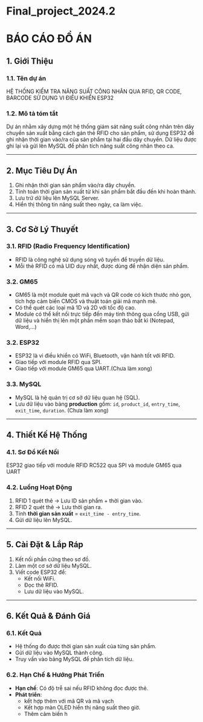 # Final_project_2024.2
# BÁO CÁO ĐỒ ÁN

## **1. Giới Thiệu**
### **1.1. Tên dự án**
HỆ THỐNG KIỂM TRA NĂNG SUẤT CÔNG NHÂN QUA RFID, QR CODE, BARCODE SỬ DỤNG VI ĐIỀU KHIỂN ESP32

### **1.2. Mô tả tóm tắt**
Dự án nhằm xây dựng một hệ thống giám sát năng suất công nhân trên dây chuyền sản xuất bằng cách gán thẻ RFID cho sản phẩm, sử dụng ESP32 để ghi nhận thời gian vào/ra của sản phẩm tại hai đầu dây chuyền. Dữ liệu được ghi lại và gửi lên MySQL để phân tích năng suất công nhân theo ca.

---
## **2. Mục Tiêu Dự Án**
1. Ghi nhận thời gian sản phẩm vào/ra dây chuyền.
2. Tính toán thời gian sản xuất từ khi sản phẩm bắt đầu đến khi hoàn thành.
3. Lưu trữ dữ liệu lên MySQL Server.
4. Hiển thị thông tin năng suất theo ngày, ca làm việc.

---
## **3. Cơ Sở Lý Thuyết**
### **3.1. RFID (Radio Frequency Identification)**
- RFID là công nghệ sử dụng sóng vô tuyến để truyền dữ liệu.
- Mỗi thẻ RFID có mã UID duy nhất, được dùng để nhận diện sản phẩm.
### **3.2. GM65**
- GM65 là một module quét mã vạch và QR code có kích thước nhỏ gọn, tích hợp cảm biến CMOS và thuật toán giải mã mạnh mẽ.
- Có thể quét các loại mã 1D và 2D với tốc độ cao.
- Module có thể kết nối trực tiếp đến máy tính thông qua cổng USB, gửi dữ liệu và hiển thị lên một phần mềm soạn thảo bất kì (Notepad, Word,...)
### **3.2. ESP32**
- ESP32 là vi điều khiển có WiFi, Bluetooth, vận hành tốt với RFID.
- Giao tiếp với module RFID qua SPI.
- Giao tiếp với module GM65 qua UART.(Chưa làm xong)

### **3.3. MySQL**
- MySQL là hệ quản trị cơ sở dữ liệu quan hệ (SQL).
- Lưu dữ liệu vào bảng **production** gồm: `id`, `product_id`, `entry_time`, `exit_time`, `duration`. (Chưa làm xong)

---
## **4. Thiết Kế Hệ Thống**
### **4.1. Sơ Đồ Kết Nối**
ESP32 giao tiếp với module RFID RC522 qua SPI và module GM65 qua UART

### **4.2. Luồng Hoạt Động**
1. RFID 1 quét thẻ → Lưu ID sản phẩm + thời gian vào.
2. RFID 2 quét thẻ → Lưu thời gian ra.
3. Tính **thời gian sản xuất** = `exit_time - entry_time`.
4. Gửi dữ liệu lên MySQL.

---
## **5. Cài Đặt & Lắp Ráp**
1. Kết nối phần cứng theo sơ đồ.
2. Làm một cơ sở dữ liệu MySQL.
3. Viết code ESP32 để:
   - Kết nối WiFi.
   - Đọc thẻ RFID.
   - Lưu dữ liệu vào MySQL.

---
## **6. Kết Quả & Đánh Giá**
### **6.1. Kết Quả**
- Hệ thống đo được thời gian sản xuất của từng sản phẩm.
- Gửi dữ liệu vào MySQL thành công.
- Truy vấn vào bảng MySQL để phân tích dữ liệu.

### **6.2. Hạn Chế & Hướng Phát Triển**
- **Hạn chế**: Có độ trễ sai nếu RFID không đọc được thẻ.
- **Phát triển**:
  - kết hợp thêm với mã QR và mã vạch
  - Kết hợp màn OLED hiển thị năng suất theo giờ.
  - Thêm cảm biến h
